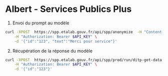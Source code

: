 # Albert - Services Publics Plus

1. Envoi du prompt au modèle

```sh
curl -XPOST  https://spp.etalab.gouv.fr/api/spp/anonymize  -H "Content-Type: application/json" \
    -H "Authorization: Bearer $API_KEY" \
    -d '{"id":"123", "text":"Merci pour service"}'
```

2. Récupération de la réponse du modèle

```sh
curl -XPOST  https://spp.etalab.gouv.fr/api/spp/prod/run/ditp-get-data  -H "Content-Type: application/json" \
    -H "Authorization: Bearer $API_KEY" \
    -d '{"id":"123"}'
```
